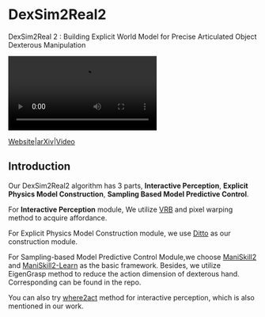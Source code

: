# DexSim2Real2
DexSim2Real 2 : Building Explicit World Model for Precise Articulated Object Dexterous Manipulation

![teaser_video](https://jiangtaoran.github.io/dexsim2real2_website/static/videos/hero_teaser.mp4)

[Website](https://jiangtaoran.github.io/dexsim2real2_website)|[arXiv](https://arxiv.org/abs/2409.08750)|[Video](https://www.youtube.com/watch?v=gW9AHF2zDFY)

## Introduction
Our DexSim2Real2 algorithm has 3 parts, **Interactive Perception**, **Explicit Physics Model Construction**, **Sampling Based Model Predictive Control**. 

For **Interactive Perception** module, We utilize [VRB](https://github.com/shikharbahl/vrb) and pixel warping method to acquire affordance.

For Explicit Physics Model Construction module, we use [Ditto](https://github.com/UT-Austin-RPL/Ditto) as our construction module. 

For Sampling-based Model Predictive Control Module,we choose [ManiSkill2](https://github.com/haosulab/ManiSkill2) and [ManiSkill2-Learn](https://github.com/haosulab/ManiSkill2-Learn) as the basic framework. Besides, we utilize EigenGrasp method to reduce the action dimension of dexterous hand. Corresponding can be found in the repo.

You can also try [where2act](https://github.com/daerduoCarey/where2act) method for interactive perception, which is also mentioned in our work.